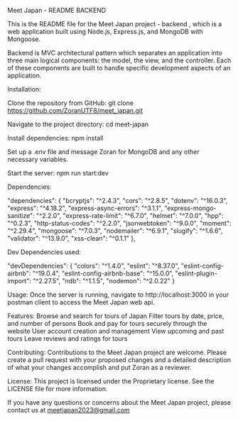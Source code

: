 Meet Japan - README BACKEND

This is the README file for the Meet Japan project - backend , which is a web application built using Node.js, Express.js, and MongoDB with Mongoose.

Backend is MVC architectural pattern which separates an application into three main logical components: the model, the view, and the controller. Each of these components are built to handle specific development aspects of an application.

Installation:

Clone the repository from GitHub: git clone https://github.com/ZoranUTF8/meet_japan.git

Navigate to the project directory: cd meet-japan

Install dependencies: npm install

Set up a .env file and message Zoran for MongoDB and any other necessary variables.

Start the server: npm run start:dev

Dependencies:

"dependencies": {
    "bcryptjs": "^2.4.3",
    "cors": "^2.8.5",
    "dotenv": "^16.0.3",
    "express": "^4.18.2",
    "express-async-errors": "^3.1.1",
    "express-mongo-sanitize": "^2.2.0",
    "express-rate-limit": "^6.7.0",
    "helmet": "^7.0.0",
    "hpp": "^0.2.3",
    "http-status-codes": "^2.2.0",
    "jsonwebtoken": "^9.0.0",
    "moment": "^2.29.4",
    "mongoose": "^7.0.3",
    "nodemailer": "^6.9.1",
    "slugify": "^1.6.6",
    "validator": "^13.9.0",
    "xss-clean": "^0.1.1"
  },

Dev Dependencies used:

"devDependencies": {
    "colors": "^1.4.0",
    "eslint": "^8.37.0",
    "eslint-config-airbnb": "^19.0.4",
    "eslint-config-airbnb-base": "^15.0.0",
    "eslint-plugin-import": "^2.27.5",
    "ndb": "^1.1.5",
    "nodemon": "^2.0.22"
  }

Usage:
Once the server is running, navigate to http://localhost:3000 in your postman client to access the Meet Japan web api. 

Features:
Browse and search for tours of Japan
Filter tours by date, price, and number of persons
Book and pay for tours securely through the website
User account creation and management
View upcoming and past tours
Leave reviews and ratings for tours

Contributing:
Contributions to the Meet Japan project are welcome. Please create a pull request with your proposed changes and a detailed description of what your changes accomplish and put Zoran as a reviewer.

License:
This project is licensed under the Proprietary license. See the LICENSE file for more information.

If you have any questions or concerns about the Meet Japan project, please contact us at meetjapan2023@gmail.com
